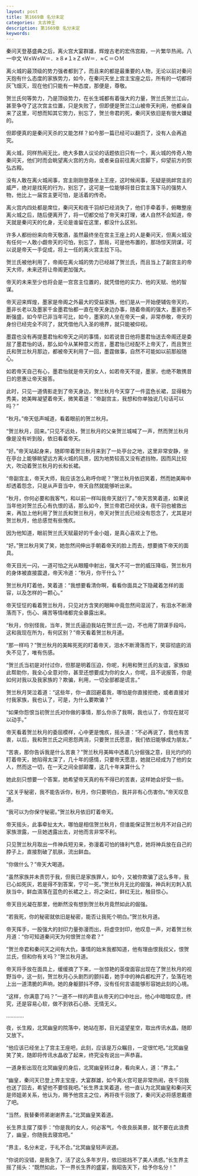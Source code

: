 ```yaml
---
layout: post
title: 第1669章 名分未定
categories: 太古神王
description: 第1669章 名分未定
keywords:
---
```


秦问天登基盛典之后，离火宫大宴群雄，辉煌古老的宏伟宫殿，一片繁华热闹。八一中文 Ｗ≤Ｗ≤Ｗ＝．≥８≠１≥Ｚ≤Ｗ＝．≈Ｃ＝ＯＭ

离火城的最顶级的势力强者都到了，而且来的都是最重要的人物，无论以前对秦问天抱有什么态度的家族势力，如今，在秦问天坐上宫主宝座之后，所有的一切都将灰飞烟灭，现在他们只能有一种态度，那便是，尊敬。

贺兰氏何等势力，乃是顶级势力，在长生城都有着强大的力量，贺兰氏贺兰江山，甚至争夺了这次宫主位置，只是失败了，但即便是贺兰江山被帝天利用，他都亲自来了这里，可想而知其它势力，别忘了，贺兰帝君的死，秦问天依旧是有很大嫌疑的。

但即便真的是秦问天杀的又能怎样？如今那一篇已经可以翻页了，没有人会再追究。

离火城，同样热闹无比，绝大多数人议论的话题依旧只有一个，离火城的传奇人物秦问天，他们时而会眺望离火宫的方向，或者亲自前往离火宫脚下，仰望前方的恢弘古殿。

没有人敢在离火城闹事，宫主刚刚登基坐上王座，这时候闹事，无疑是挑衅宫主的威严，绝对是找死的行为，别忘了，这可是一位能够将昔日宫主落下马的强势人物，他比上一届宫主更可怕，是活着的传奇。

离火宫内四处都是席位，秦问天和夜千羽却已经消失了，他们手牵着手，俯瞰整座离火城之后，随后便离开了，将一切都交给了帝天来打理，诸人自然不会知道，帝天就是秦问天的化身，无论是谁留在这里，都没什么区别。

许多人都纷纷来向帝天敬酒，虽然最终坐在宫主王座上的人是秦问天，但离火城没有任何一人敢小觑帝天的可怕，别忘了，那局，可是他布置的，那场惊天阴谋，可以说是帝天一手促成，将上一任的离火宫主拉下马。

贺兰氏被他利用了，帝阁在离火城的势力已经越了贺兰氏，而且当上了副宫主的帝天大师，未来还将让帝阁更加强大。

帝天的未来至少也将会是一宫宫主位置的，就凭借他的实力、他的天赋、他的智谋。

帝天迎来辉煌，墨家是帝阁之外最大的受益家族，他们是从一开始便辅佐帝天的，墨非长老以及墨家千金墨君怡都一直在帝天身边办事，随着帝阁的强大，墨家也不断强盛，如今早已非当年可比，如今，墨家的人坐在帝天一桌，非常恭敬，帝天的身份已经完全不同了，就凭借他凡入圣的境界，就只能被仰视。

墨霆也没有再提墨君怡和帝天之间的事情，如若说昔日他将墨君怡送去帝阁还是委屈了墨君怡的话，那么如今从某种意义而言，墨君怡已经配不上帝天了，而且贺兰氏和贺兰秋月那边，都被帝天利用了一回，墨霆做事，自然不可能如以前那般随心。

如若帝天自己有心，墨君怡就是帝天的女人，如若帝天不提，墨家，也绝不敢携昔日的恩惠让帝天报答。

此时，只见一道倩影走到了帝天身边，贺兰秋月今天穿了一件蓝色长裙，显得极为秀美，她美眸凝望着帝天，微笑着道：“帝副宫主，我想和你单独说几句话可以吗？”

“秋月。”帝天低声喊道，看着眼前的贺兰秋月。

“贺兰秋月，回来。”只见不远处，贺兰秋月的父亲贺兰城喊了一声，然而贺兰秋月像是没有听到般，依旧看着帝天。

“好。”帝天站起身来，随即带着贺兰秋月来到了一处亭台之地，这里非常安静，坐在亭台上能够眺望远方离火城的风景，因为地势较高又没有遮挡物，因而风比较大，吹动着贺兰秋月的长和长裙。

“帝副宫主，帝天大师，我应该怎么称呼你呢？”贺兰秋月依旧笑着，然而她美眸中却透着怨念，只是从声音当中，帝天自然就能够听出来。

“秋月，你何必要和我客气，和以前一样叫我帝天就行了。”帝天苦笑着道，如果说当年他对贺兰氏心有仇恨的话，那么如今，贺兰帝君已经伏诛，夜千羽也被救出来，再加上他利用了贺兰氏和贺兰秋月，帝天对贺兰氏已经没有怨念了，尤其是对贺兰秋月，他总感觉有些愧疚。

因为他知道，眼前贺兰氏天赋最好的千金小姐，是真心喜欢上了他。

“好。”贺兰秋月笑了笑，她忽然间伸出手朝着帝天的脸上而去，想要摘下帝天的面具。

帝天目光一闪，一道可怕之光从眼瞳中射出，强大不可一世的威压降临，贺兰秋月的身体被直接震退，帝天冷道：“秋月，你干什么？”

贺兰秋月盯着他，笑着道：“我想要看清你啊，看看你面具之下隐藏着怎样的面容，以及怎样的一颗心。”

帝天怔怔的看着贺兰秋月，只见对方含笑的眼眸中竟忽然间湿润了，有泪水不断滑落而下，伤心、痛苦等情绪都完全暴露出来。

“秋月，你别怪我，当年，贺兰氏逼迫我站在贺兰氏一边，不也用了阴谋手段吗，这和我现在所为，有何区别？”帝天看着贺兰秋月道。

“那一样吗？”贺兰秋月的美眸死死的盯着帝天，泪水不断滑落而下，笑容彻底的消失不见了，唯有伤感。

“贺兰氏当初是对付过你，但那是明着压迫，你呢，利用和贺兰氏的友谊，家族如此帮助你，我全心全意对你，甚至还想要成为你的女人，你呢，且不说报答，你是如何对我以及我家族的？欺骗，利用，一切全部都是谎言。”

贺兰秋月哭泣着道：“这些年，你一直回避着我，哪怕是你直接拒绝，或者直接对付我家族，我也认了，可是，为什么要欺骗？”

“如果你怨恨当初贺兰氏对你做的事情，那么你杀了我啊，我也认了，你现在就可以动手。”

帝天看着贺兰秋月的委屈模样，心中更是愧疚，摇头道：“不必再说了，我也有苦衷，以后，我和贺兰氏之间恩怨两消，只要贺兰氏愿意，我们依旧能够成为朋友。”

“苦衷，那你告诉我是什么苦衷？”贺兰秋月美眸中透着几分倔强之意，目光灼灼的盯着帝天，她陷得太深了，几十年的感情，只要帝天愿意，她就已经成为了他的女人，然而这一切，在一天之间全部颠覆，这几十年来算什么？

她此刻只想要一个答案，她希望帝天真的有不得已的苦衷，这样她会好受一些。

“这关乎秘密，我不能告诉你，秋月，你只要明白，我并非有心伤害你。”帝天叹息道。

“我可以为你保守秘密。”贺兰秋月依旧盯着帝天。

帝天摇头，此事牵扯太大，哪怕是相信贺兰秋月，但谁能保证贺兰秋月不对自己的家族泄露，一旦她透露出去，对他而言非常不利。

只见贺兰秋月取出一件神兵短刃来，弥漫着可怕的锋利气息，她将神兵放在自己的脖子上，直接割破了肌肤，流出鲜血。

“你做什么？”帝天大喝道。

“虽然家族并未责罚于我，但我已是家族罪人，如今，又被你欺骗了这么多年，我已心如死灰，若是得不到答案，宁可一死。”贺兰秋月无比的倔强，神兵利刃刺入肌肤当中，鲜血滴落在蓝色的长裙之上，将之染红，鲜红无比，触目惊心。

帝天目光凝在那里，他断然没有想到贺兰秋月竟然如此的倔强。

“若我死，你的秘密就依旧是秘密，能否让我死个明白。”贺兰秋月道。

帝天挥手，一股强大的封印力量弥漫而出，将虚空封印，他叹息一声，对着贺兰秋月道：“你可知道秦问天为何恨贺兰帝君？”

“贺兰帝君和秦问天之间有大仇，事情的始末我都知道，他有理由恨我叔父，恨贺兰氏，但和你有关吗？”贺兰秋月道。

帝天将手放在面具上，缓缓摘了下来，一张惊艳的英俊面容出现在了贺兰秋月的视野当中，这一刻，贺兰秋月心头剧烈的颤抖着，她手中的神兵都松开了，坠落在地上出一道清脆的声响，她的身躯颤抖不停，没有任何言语能够形容她此刻的心境。

“这样，你满意了吗？”一道不一样的声音从帝天的口中吐出，他心中暗暗叹息，终究，还是容易心软，做不到铁石心肠、无情无义。

…………

夜，长生殿，北冥幽皇的院落中，她站在那，目光遥望星空，取出传讯水晶，随即又放下。

“他应该已经坐上了宫主王座吧，此刻，应该是万众瞩目，一定很忙吧。”北冥幽皇笑了笑，随即将传讯水晶收了起来，终究没有说出一声恭喜。

一道身影出现在北冥幽皇的身后，北冥幽皇转过身，看向来人，道：“界主。”

“幽皇，秦问天已登上界主宝座，大宴群雄，如今离火宫可是非常热闹，夜千羽我也送了回去，希望他不要怪我吧。”长生界主笑着道，他一直认为北冥幽皇和秦问天是师姐弟关系，他认为，赐予他宫主之位，再将夜千羽放了，秦问天必将感恩戴德了吧。

“当然，我替秦师弟谢谢界主。”北冥幽皇笑着道。

长生界主摆了摆手：“你是我的女人，何必客气，今夜良辰美景，就不要在此浪费了，幽皇，你随我去寝宫吧。”

“界主，名分未定，于礼不合。”北冥幽皇轻声说道。

“你说的没错，是我急了，活了这么多年岁月，依旧抵挡不了美人诱惑。”长生界主摇了摇头：“既然如此，下一界长生界的盛宴，我昭告天下，给予你名分！”
